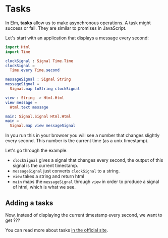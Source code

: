 # Tasks

In Elm, __tasks__ allow us to make asynchronous operations. A task might success or fail. They are similar to promises in JavaScript.


Let's start with an application that displays a message every second:

```elm
import Html
import Time

clockSignal : Signal Time.Time
clockSignal =
  Time.every Time.second

messageSignal : Signal String
messageSignal = 
  Signal.map toString clockSignal

view : String -> Html.Html
view message =
  Html.text message

main: Signal.Signal Html.Html
main =
  Signal.map view messageSignal
```

In you run this in your browser you will see a number that changes slightly every second. This number is the current time (as a unix timestamp).

Let's go through the example:

- `clockSignal` gives a signal that changes every second, the output of this signal is the current timestamp.
- `messageSignal` just converts `clockSignal` to a string.
- `view` takes a string and return html
- `main` maps the `messageSignal` through `view` in order to produce a signal of html, which is what we see.


## Adding a tasks

Now, instead of displaying the current timestamp every second, we want to get ???



You can read more about tasks [in the official site](http://elm-lang.org/guide/reactivity).